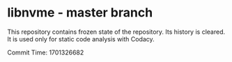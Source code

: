 # libnvme - master branch

This repository contains frozen state of the repository.
Its history is cleared. It is used only for static code
analysis with Codacy.

Commit Time: 1701326682